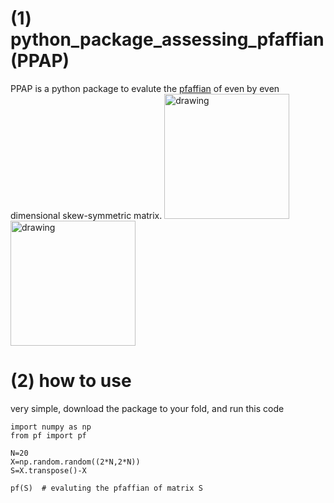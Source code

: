 # (1) python_package_assessing_pfaffian (PPAP)
PPAP is a python package to evalute the [pfaffian](https://en.wikipedia.org/wiki/Pfaffian) of even by even dimensional skew-symmetric matrix.
<img src="https://hashtagbay.com/wp-content/uploads/product/1758/1480201210.png" alt="drawing" width="200px"/>
<img src="https://wikimedia.org/api/rest_v1/media/math/render/svg/b81699c87476cad783fefde4d3c775827b1e2760" alt="drawing" width="200px"/>
 




# (2) how to use
very simple, download the package to your fold, and run this code
```{python}
import numpy as np
from pf import pf

N=20
X=np.random.random((2*N,2*N))
S=X.transpose()-X

pf(S)  # evaluting the pfaffian of matrix S
```
